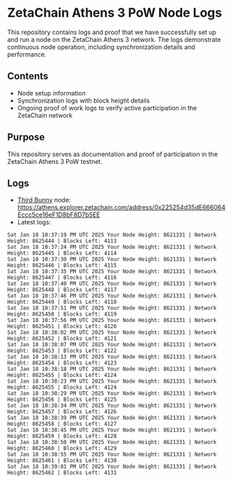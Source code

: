 # ZetaChain Athens 3 PoW Node Logs
This repository contains logs and proof that we have successfully set up and run a node on the ZetaChain Athens 3 network. The logs demonstrate continuous node operation, including synchronization details and performance.

## Contents
- Node setup information
- Synchronization logs with block height details
- Ongoing proof of work logs to verify active participation in the ZetaChain network

## Purpose
This repository serves as documentation and proof of participation in the ZetaChain Athens 3 PoW testnet.

## Logs

- [Third Bunny](https://thirdbunny.xyz/) node: https://athens.explorer.zetachain.com/address/0x225254d35dE666064Eccc5ce16eF1D8bF8D7b5EE
- Latest logs:
```
Sat Jan 18 10:37:19 PM UTC 2025 Your Node Height: 8621331 | Network Height: 8625444 | Blocks Left: 4113
Sat Jan 18 10:37:24 PM UTC 2025 Your Node Height: 8621331 | Network Height: 8625445 | Blocks Left: 4114
Sat Jan 18 10:37:30 PM UTC 2025 Your Node Height: 8621331 | Network Height: 8625446 | Blocks Left: 4115
Sat Jan 18 10:37:35 PM UTC 2025 Your Node Height: 8621331 | Network Height: 8625447 | Blocks Left: 4116
Sat Jan 18 10:37:40 PM UTC 2025 Your Node Height: 8621331 | Network Height: 8625448 | Blocks Left: 4117
Sat Jan 18 10:37:46 PM UTC 2025 Your Node Height: 8621331 | Network Height: 8625449 | Blocks Left: 4118
Sat Jan 18 10:37:51 PM UTC 2025 Your Node Height: 8621331 | Network Height: 8625450 | Blocks Left: 4119
Sat Jan 18 10:37:56 PM UTC 2025 Your Node Height: 8621331 | Network Height: 8625451 | Blocks Left: 4120
Sat Jan 18 10:38:02 PM UTC 2025 Your Node Height: 8621331 | Network Height: 8625452 | Blocks Left: 4121
Sat Jan 18 10:38:07 PM UTC 2025 Your Node Height: 8621331 | Network Height: 8625453 | Blocks Left: 4122
Sat Jan 18 10:38:13 PM UTC 2025 Your Node Height: 8621331 | Network Height: 8625454 | Blocks Left: 4123
Sat Jan 18 10:38:18 PM UTC 2025 Your Node Height: 8621331 | Network Height: 8625455 | Blocks Left: 4124
Sat Jan 18 10:38:23 PM UTC 2025 Your Node Height: 8621331 | Network Height: 8625455 | Blocks Left: 4124
Sat Jan 18 10:38:29 PM UTC 2025 Your Node Height: 8621331 | Network Height: 8625456 | Blocks Left: 4125
Sat Jan 18 10:38:34 PM UTC 2025 Your Node Height: 8621331 | Network Height: 8625457 | Blocks Left: 4126
Sat Jan 18 10:38:39 PM UTC 2025 Your Node Height: 8621331 | Network Height: 8625458 | Blocks Left: 4127
Sat Jan 18 10:38:45 PM UTC 2025 Your Node Height: 8621331 | Network Height: 8625459 | Blocks Left: 4128
Sat Jan 18 10:38:50 PM UTC 2025 Your Node Height: 8621331 | Network Height: 8625460 | Blocks Left: 4129
Sat Jan 18 10:38:55 PM UTC 2025 Your Node Height: 8621331 | Network Height: 8625461 | Blocks Left: 4130
Sat Jan 18 10:39:01 PM UTC 2025 Your Node Height: 8621331 | Network Height: 8625462 | Blocks Left: 4131
```
